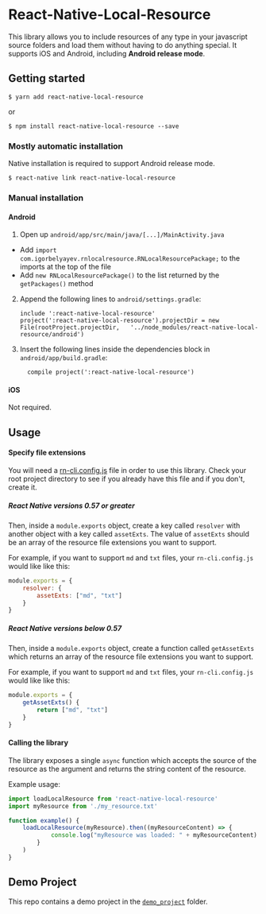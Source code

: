 
# React-Native-Local-Resource

This library allows you to include resources of any type in your javascript source folders and load
them without having to do anything special. It supports iOS and Android, 
including **Android release mode**.

## Getting started

`$ yarn add react-native-local-resource`

or

`$ npm install react-native-local-resource --save`

### Mostly automatic installation

Native installation is required to support Android release mode. 

`$ react-native link react-native-local-resource`

### Manual installation


#### Android

1. Open up `android/app/src/main/java/[...]/MainActivity.java`
  - Add `import com.igorbelyayev.rnlocalresource.RNLocalResourcePackage;` to the imports at the top of the file
  - Add `new RNLocalResourcePackage()` to the list returned by the `getPackages()` method
2. Append the following lines to `android/settings.gradle`:
  	```
  	include ':react-native-local-resource'
  	project(':react-native-local-resource').projectDir = new File(rootProject.projectDir, 	'../node_modules/react-native-local-resource/android')
  	```
3. Insert the following lines inside the dependencies block in `android/app/build.gradle`:
  	```
      compile project(':react-native-local-resource')
  	```

#### iOS

Not required.

## Usage

#### Specify file extensions

You will need a [rn-cli.config.js](https://facebook.github.io/react-native/docs/understanding-cli#cli-configs
) file in order to use this library. Check your root project directory to see if you
already have this file and if you don't, create it.


##### React Native versions 0.57 or greater

Then, inside a `module.exports` object,
create a key called `resolver` with another object with a key called `assetExts`. 
The value of `assetExts` should be an array of the resource file extensions you want to support. 

For example, if you want to support `md` and `txt` files, your `rn-cli.config.js` would like like this:
```javascript
module.exports = {
    resolver: {
        assetExts: ["md", "txt"]
    }
}
```

##### React Native versions below 0.57

Then, inside a `module.exports` object,
create a function called `getAssetExts` which returns an array of the resource file
extensions you want to support. 

For example, if you want to support `md` and `txt` files, your `rn-cli.config.js` would like like this:
```javascript
module.exports = {
    getAssetExts() {
        return ["md", "txt"]
    }
}
```


#### Calling the library

The library exposes a single `async` function which accepts the source of the resource as the argument
and returns the string content of the resource. 

Example usage:

```javascript
import loadLocalResource from 'react-native-local-resource'
import myResource from './my_resource.txt'

function example() {
    loadLocalResource(myResource).then((myResourceContent) => {
            console.log("myResource was loaded: " + myResourceContent)
        }
    )
}
```
  
## Demo Project

This repo contains a demo project in the [`demo_project`](/demo_project) folder.